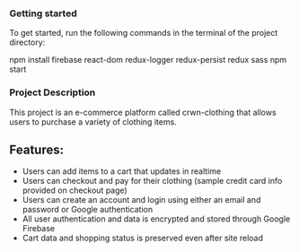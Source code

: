 ### Getting started
To get started, run the following commands in the terminal of the project directory:

npm install firebase react-dom redux-logger redux-persist redux sass
npm start

### Project Description
This project is an e-commerce platform called crwn-clothing that allows users to purchase a variety of clothing items. 

## Features:
- Users can add items to a cart that updates in realtime
- Users can checkout and pay for their clothing (sample credit card info provided on checkout page)
- Users can create an account and login using either an email and password or Google authentication
- All user authentication and data is encrypted and stored through Google Firebase
- Cart data and shopping status is preserved even after site reload